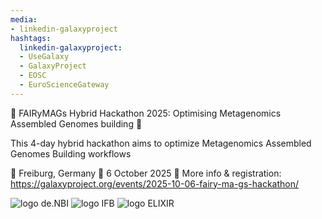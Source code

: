 ```yaml
---
media:
- linkedin-galaxyproject
hashtags:
  linkedin-galaxyproject:
  - UseGalaxy
  - GalaxyProject
  - EOSC
  - EuroScienceGateway
---
```

📣 FAIRyMAGs Hybrid Hackathon 2025: Optimising Metagenomics Assembled Genomes building 🚀

This 4-day hybrid hackathon aims to optimize Metagenomics Assembled Genomes Building workflows

📍 Freiburg, Germany
📅 6 October 2025
🔗 More info & registration: https://galaxyproject.org/events/2025-10-06-fairy-ma-gs-hackathon/

![logo de.NBI](https://galaxyproject.org/images/logos/deNBILogo.png)
![logo IFB](https://galaxyproject.org/images/logos/IFB.png)
![logo ELIXIR](https://galaxyproject.org/images/logos/elixir-logo-big.png)